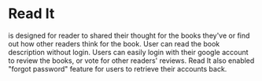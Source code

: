 <h1>Read It</h1> is designed for reader to shared their thought for the books they've or find out how other readers think for the book. User can read the book description without login. Users can easily login with their google account to review the books, or vote for other readers' reviews. Read It also enabled "forgot password" feature for users to retrieve their accounts back.
